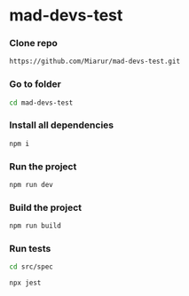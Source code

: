 # mad-devs-test

### Clone repo 
```bash
https://github.com/Miarur/mad-devs-test.git
```

### Go to folder
```bash
cd mad-devs-test
```

### Install all dependencies
```bash
npm i
```

### Run the project
```bash
npm run dev
```

### Build the project
```bash
npm run build
```

### Run tests 
```bash
cd src/spec

npx jest
```